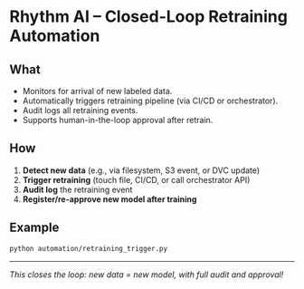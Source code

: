 # Rhythm AI – Closed-Loop Retraining Automation

## What

- Monitors for arrival of new labeled data.
- Automatically triggers retraining pipeline (via CI/CD or orchestrator).
- Audit logs all retraining events.
- Supports human-in-the-loop approval after retrain.

## How

1. **Detect new data** (e.g., via filesystem, S3 event, or DVC update)
2. **Trigger retraining** (touch file, CI/CD, or call orchestrator API)
3. **Audit log** the retraining event
4. **Register/re-approve new model after training**

## Example

```bash
python automation/retraining_trigger.py
```

---

*This closes the loop: new data = new model, with full audit and approval!*